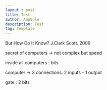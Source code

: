 ```yaml
---
layout : post
title: Test
author: Amp0ule
description: Test
Tag: Template
---
```

But How Do It Know? J.Clark Scott. 2009

secret of computers -> not complex but speed

inside all computers : bits

computer -> 3 connections: 2 inputs - 1 output

gate : 2 bits
